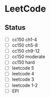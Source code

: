 LeetCode
========




















Status
------
- [ ] cc150 ch1-4
- [ ] cc150 ch5-8
- [ ] cc150 ch9-12
- [ ] cc150 moderate
- [ ] cc150 hard
- [ ] leetcode 5
- [ ] leetcode 4
- [ ] leetcode 3
- [ ] leetcode 1-2
- [ ] EPI
